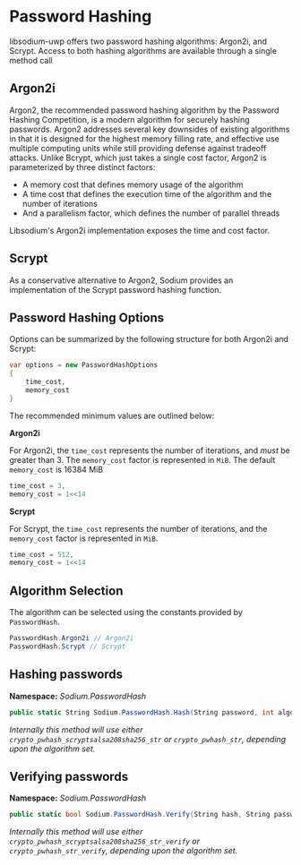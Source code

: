# Password Hashing

libsodium-uwp offers two password hashing algorithms: Argon2i, and Scrypt. Access to both hashing algorithms are available through a single method call

## Argon2i

Argon2, the recommended password hashing algorithm by the Password Hashing Competition, is a modern algorithm for securely hashing passwords. Argon2 addresses several key downsides of existing algorithms in that it is designed for the highest memory filling rate, and effective use multiple computing units while still providing defense against tradeoff attacks. Unlike Bcrypt, which just takes a single cost factor, Argon2 is parameterized by three distinct factors:

- A memory cost that defines memory usage of the algorithm
- A time cost that defines the execution time of the algorithm and the number of iterations
- And a parallelism factor, which defines the number of parallel threads

Libsodium's Argon2i implementation exposes the time and cost factor.

## Scrypt

As a conservative alternative to Argon2, Sodium provides an implementation of the Scrypt password hashing function.

## Password Hashing Options

Options can be summarized by the following structure for both Argon2i and Scrypt:

```C#
var options = new PasswordHashOptions
{
    time_cost,
    memory_cost
}
```

The recommended minimum values are outlined below:

__Argon2i__

For Argon2i, the `time_cost` represents the number of iterations, and _must_ be greater than 3. The `memory_cost` factor is represented in `MiB`. The default `memory_cost` is 16384 MiB

```C#
time_cost = 3,
memory_cost = 1<<14
```

__Scrypt__

For Scrypt, the `time_cost` represents the number of iterations, and the `memory_cost` factor is represented in `MiB`. 

```C#
time_cost = 512,
memory_cost = 1<<14
```

## Algorithm Selection

The algorithm can be selected using the constants provided by `PasswordHash`.

```C#
PasswordHash.Argon2i // Argon2i
PasswordHash.Scrypt // Scrypt
```

## Hashing passwords

__Namespace:__ _Sodium.PasswordHash_

```C#
public static String Sodium.PasswordHash.Hash(String password, int algorithm, PasswordHashOptions options)
```

_Internally this method will use either `crypto_pwhash_scryptsalsa208sha256_str` or `crypto_pwhash_str`, depending upon the algorithm set._

## Verifying passwords

__Namespace:__ _Sodium.PasswordHash_

```C#
public static bool Sodium.PasswordHash.Verify(String hash, String password)
```

_Internally this method will use either `crypto_pwhash_scryptsalsa208sha256_str_verify` or `crypto_pwhash_str_verify`, depending upon the algorithm set._